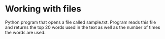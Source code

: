#  Working with files

Python program that opens a file called sample.txt. Program reads this file and returns the top 20 words used in the text as well as the number of times the words are used.
